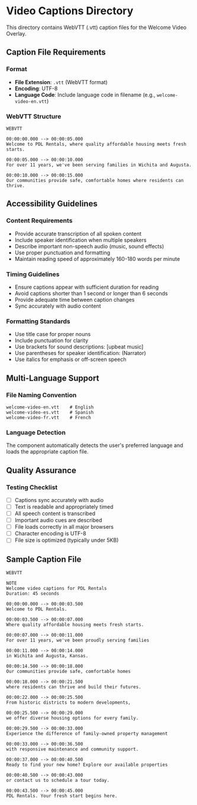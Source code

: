 # Video Captions Directory

This directory contains WebVTT (.vtt) caption files for the Welcome Video Overlay.

## Caption File Requirements

### Format
- **File Extension**: `.vtt` (WebVTT format)
- **Encoding**: UTF-8
- **Language Code**: Include language code in filename (e.g., `welcome-video-en.vtt`)

### WebVTT Structure
```vtt
WEBVTT

00:00:00.000 --> 00:00:05.000
Welcome to PDL Rentals, where quality affordable housing meets fresh starts.

00:00:05.000 --> 00:00:10.000
For over 11 years, we've been serving families in Wichita and Augusta.

00:00:10.000 --> 00:00:15.000
Our communities provide safe, comfortable homes where residents can thrive.
```

## Accessibility Guidelines

### Content Requirements
- Provide accurate transcription of all spoken content
- Include speaker identification when multiple speakers
- Describe important non-speech audio (music, sound effects)
- Use proper punctuation and formatting
- Maintain reading speed of approximately 160-180 words per minute

### Timing Guidelines
- Ensure captions appear with sufficient duration for reading
- Avoid captions shorter than 1 second or longer than 6 seconds
- Provide adequate time between caption changes
- Sync accurately with audio content

### Formatting Standards
- Use title case for proper nouns
- Include punctuation for clarity
- Use brackets for sound descriptions: [upbeat music]
- Use parentheses for speaker identification: (Narrator)
- Use italics for emphasis or off-screen speech

## Multi-Language Support

### File Naming Convention
```
welcome-video-en.vtt    # English
welcome-video-es.vtt    # Spanish
welcome-video-fr.vtt    # French
```

### Language Detection
The component automatically detects the user's preferred language and loads the appropriate caption file.

## Quality Assurance

### Testing Checklist
- [ ] Captions sync accurately with audio
- [ ] Text is readable and appropriately timed
- [ ] All speech content is transcribed
- [ ] Important audio cues are described
- [ ] File loads correctly in all major browsers
- [ ] Character encoding is UTF-8
- [ ] File size is optimized (typically under 5KB)

## Sample Caption File

```vtt
WEBVTT

NOTE
Welcome video captions for PDL Rentals
Duration: 45 seconds

00:00:00.000 --> 00:00:03.500
Welcome to PDL Rentals.

00:00:03.500 --> 00:00:07.000
Where quality affordable housing meets fresh starts.

00:00:07.000 --> 00:00:11.000
For over 11 years, we've been proudly serving families

00:00:11.000 --> 00:00:14.000
in Wichita and Augusta, Kansas.

00:00:14.500 --> 00:00:18.000
Our communities provide safe, comfortable homes

00:00:18.000 --> 00:00:21.500
where residents can thrive and build their futures.

00:00:22.000 --> 00:00:25.500
From historic districts to modern developments,

00:00:25.500 --> 00:00:29.000
we offer diverse housing options for every family.

00:00:29.500 --> 00:00:33.000
Experience the difference of family-owned property management

00:00:33.000 --> 00:00:36.500
with responsive maintenance and community support.

00:00:37.000 --> 00:00:40.500
Ready to find your new home? Explore our available properties

00:00:40.500 --> 00:00:43.000
or contact us to schedule a tour today.

00:00:43.500 --> 00:00:45.000
PDL Rentals. Your fresh start begins here.
```